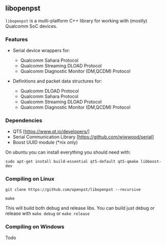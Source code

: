 ## libopenpst
`libopenpst` is a multi-platform C++ library for working with (mostly) Qualcomm SoC devices.

### Features

   - Serial device wrappers for:
      - Qualcomm Sahara Protocol
      - Qualcomm Streaming DLOAD Protocol
      - Qualcomm Diagnostic Monitor (DM,QCDM) Protocol
      
   - Definitions and packet data structures for:
      - Qualcomm DLOAD Protocol
      - Qualcomm Sahara Protocol
      - Qualcomm Streaming DLOAD Protocol
      - Qualcomm Diagnostic Monitor (DM,QCDM) Protocol

### Dependencies


 - QT5 [https://www.qt.io/developers/]
 - Serial Communication Library [https://github.com/wjwwood/serial]
 - Boost UUID module (*nix only)

On ubuntu you can install everything you should need with:

    sudo apt-get install build-essential qt5-default qt5-qmake libboost-dev
 
### Compiling on Linux
    git clone https://github.com/openpst/libopenpst --recursive
    
    make

This will build both debug and release libs. You can build just debug or release with `make debug` or `make release`

### Compiling on Windows

Todo